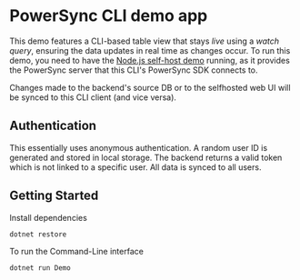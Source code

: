 # PowerSync CLI demo app

This demo features a CLI-based table view that stays *live* using a *watch query*, ensuring the data updates in real time as changes occur.
To run this demo, you need to have the [Node.js self-host demo](https://github.com/powersync-ja/self-host-demo/tree/main/demos/nodejs) running, as it provides the PowerSync server that this CLI's PowerSync SDK connects to.

Changes made to the backend's source DB or to the selfhosted web UI will be synced to this CLI client (and vice versa).

## Authentication

This essentially uses anonymous authentication. A random user ID is generated and stored in local storage. The backend returns a valid token which is not linked to a specific user. All data is synced to all users.

## Getting Started

Install dependencies

```bash
dotnet restore
```

To run the Command-Line interface

```bash
dotnet run Demo
```
